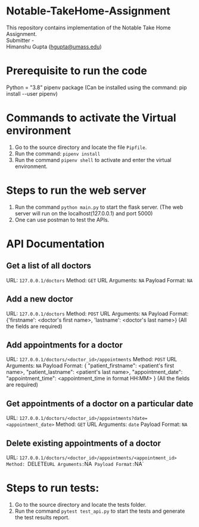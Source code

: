 # Notable-TakeHome-Assignment

This repository contains implementation of the Notable Take Home Assignment. <br>
Submitter - <br>
Himanshu Gupta (hgupta@umass.edu) <br>

# Prerequisite to run the code
Python = "3.8"
pipenv package (Can be installed using the command: pip install --user pipenv)

# Commands to activate the Virtual environment
1. Go to the source directory and locate the file `Pipfile`.
2. Run the command: `pipenv install`
3. Run the command `pipenv shell` to activate and enter the virtual environment.

# Steps to run the web server
1. Run the command `python main.py` to start the flask server. 
(The web server will run on the localhost(127.0.0.1) and port 5000)
2. One can use postman to test the APIs.

# API Documentation

## Get a list of all doctors
URL: `127.0.0.1/doctors`
Method: `GET`
URL Arguments: `NA` 
Payload Format: `NA`

## Add a new doctor
URL: `127.0.0.1/doctors`
Method: `POST`
URL Arguments: `NA` 
Payload Format: {'firstname': <doctor's first name>, 'lastname': <doctor's last name>}
(All the fields are required)

## Add appointments for a doctor
URL: `127.0.0.1/doctors/<doctor_id>/appointments`
Method: `POST`
URL Arguments: `NA` 
Payload Format:
{
    "patient_firstname": <patient's first name>,
    "patient_lastname": <patient's last name>,
    "appointment_date": <appointment date in format YYYY-MM-DD>
    "appointment_time": <appointment_time in format HH:MM>
}
(All the fields are required)

## Get appointments of a doctor on a particular date
URL: `127.0.0.1/doctors/<doctor_id>/appointments?date=<appointment_date>`
Method: `GET`
URL Arguments: `date` 
Payload Format: `NA`

## Delete existing appointments of a doctor
URL: `127.0.0.1/doctors/<doctor_id>/appointments/<appointment_id>
Method: `DELETE`
URL Arguments: `NA` 
Payload Format: `NA`


# Steps to run tests:
1. Go to the source directory and locate the tests folder.
2. Run the command `pytest test_api.py` to start the tests and generate the test results report.
